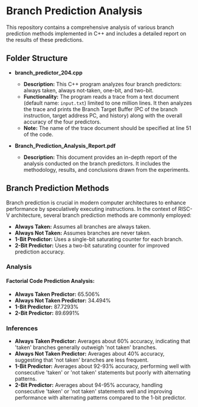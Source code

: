 # Branch Prediction Analysis

This repository contains a comprehensive analysis of various branch prediction methods implemented in C++ and includes a detailed report on the results of these predictions.

## Folder Structure

- **branch_predictor_204.cpp**
  - **Description:** This C++ program analyzes four branch predictors: always taken, always not-taken, one-bit, and two-bit.
  - **Functionality:** The program reads a trace from a text document (default name: `input.txt`) limited to one million lines. It then analyzes the trace and prints the Branch Target Buffer (PC of the branch instruction, target address PC, and history) along with the overall accuracy of the four predictors.
  - **Note:** The name of the trace document should be specified at line 51 of the code.

- **Branch_Prediction_Analysis_Report.pdf**
  - **Description:** This document provides an in-depth report of the analysis conducted on the branch predictors. It includes the methodology, results, and conclusions drawn from the experiments.

## Branch Prediction Methods

Branch prediction is crucial in modern computer architectures to enhance performance by speculatively executing instructions. In the context of RISC-V architecture, several branch prediction methods are commonly employed:

- **Always Taken:** Assumes all branches are always taken.
- **Always Not Taken:** Assumes branches are never taken.
- **1-Bit Predictor:** Uses a single-bit saturating counter for each branch.
- **2-Bit Predictor:** Uses a two-bit saturating counter for improved prediction accuracy.

### Analysis

#### Factorial Code Prediction Analysis:
- **Always Taken Predictor:** 65.506%
- **Always Not Taken Predictor:** 34.494%
- **1-Bit Predictor:** 87.7293%
- **2-Bit Predictor:** 89.6991%


### Inferences

- **Always Taken Predictor:** Averages about 60% accuracy, indicating that 'taken' branches generally outweigh 'not taken' branches.
- **Always Not Taken Predictor:** Averages about 40% accuracy, suggesting that 'not taken' branches are less frequent.
- **1-Bit Predictor:** Averages about 92-93% accuracy, performing well with consecutive 'taken' or 'not taken' statements but poorly with alternating patterns.
- **2-Bit Predictor:** Averages about 94-95% accuracy, handling consecutive 'taken' or 'not taken' statements well and improving performance with alternating patterns compared to the 1-bit predictor.


